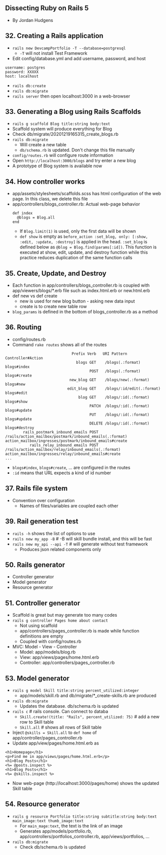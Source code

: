 ## Dissecting Ruby on Rails 5
- By Jordan Hudgens

## 32. Creating a Rails application
- `rails new DevcampPortfolio -T --database=postgresql`
  - `-T` will not install Test Framework
- Edit config/database.yml and add username, password, and host
```
username: postgres
password: XXXXX
host: localhost
```
- `rails db:create`
- `rails db:migrate`
- `rails server` then open localhost:3000 in a web-browser

## 33. Generating a Blog using Rails Scaffolds
- `rails g scaffold Blog title:string body:text`
- Scaffold system will produce everything for Blog
- Check db/migrate/20201219165315_create_blogs.rb
- `rails db:migrate`
  - Will create a new table
  - `db/schema.rb` is updated. Don't change this file manually
- `config/routes.rb` will configure route information
- Open `http://localhost:3000/blogs` and try enter a new blog
- A prototype of Blog system is available now

## 34. How controller works
- app/assets/stylesheets/scaffolds.scss has html configuration of the web page. In this class, we delete this file
- app/controllers/blogs_controller.rb: Actual web-page behavior
  ```
  def index
    @blogs = Blog.all
  end
  ```
  - If `Blog.limit(1)` is used, only the first data will be shown
  - `def show` is empty as `before_action :set_blog, only: [:show, :edit, :update, :destroy]` is applied in the head. `:set_blog` is defined below as `@blog = Blog.find(params[:id])`. This function is executed at show, edit, update, and destroy function while this practice reduces duplication of the same function calls

## 35. Create, Update, and Destroy
- Each function in app/controllers/blogs_controller.rb is coupled with app/viewers/blogs/*.erb file such as index.html.erb or new.html.erb
- def new vs def create
  - new is used for new blog button - asking new data input
  - create is to create new table row
- `blog_params` is defined in the bottom of blogs_controller.rb as a method

## 36. Routing
- config/routes.rb
- Command `rake routes` shows all of the routes
```
                              Prefix Verb   URI Pattern                                                                              Controller#Action
                                blogs GET    /blogs(.:format)                                                                         blogs#index
                                      POST   /blogs(.:format)                                                                         blogs#create
                             new_blog GET    /blogs/new(.:format)                                                                     blogs#new
                            edit_blog GET    /blogs/:id/edit(.:format)                                                                blogs#edit
                                 blog GET    /blogs/:id(.:format)                                                                     blogs#show
                                      PATCH  /blogs/:id(.:format)                                                                     blogs#update
                                      PUT    /blogs/:id(.:format)                                                                     blogs#update
                                      DELETE /blogs/:id(.:format)                                                                     blogs#destroy
        rails_postmark_inbound_emails POST   /rails/action_mailbox/postmark/inbound_emails(.:format)                                  action_mailbox/ingresses/postmark/inbound_emails#create
           rails_relay_inbound_emails POST   /rails/action_mailbox/relay/inbound_emails(.:format)                                     action_mailbox/ingresses/relay/inbound_emails#create
...
```
- `blogs#index`, `blogs#create`, ... are configured in the routes
- `:id` means that URL expects a kind of id number

## 37. Rails file system
- Convention over configuration
  - Names of files/variables are coupled each other

## 39. Rail generation test
- `rails -h` shows the list of options to use
- `rails new my_app -B` # -B will skill bundle install, and this will be fast
- `rails new my_api --api -T` # will generate without test framework
  - Produces json related components only

## 50. Rails generator
- Controller generator
- Model generator
- Resource generator

## 51. Controller generator
- Scaffold is great but may generate too many codes
- `rails g controller Pages home about contact`
  - Not using scaffold
  - app/controllers/pages_controller.rb is made while function definitions are empty
  - Coupled with config/routes.rb
- MVC: Model - View - Controller
  - Model: app/models/blog.rb
  - View: app/views/pages/home.html.erb
  - Controller: app/controllers/pages_controller.rb

## 53. Model generator
- `rails g model Skill title:string percent_utilized:integer`
  - app/models/skill.rb and db/migrate/*_create-skills.rb are produced
- `rails db:migrate`
  - Updates the database. db/schema.rb is updated
- `rails c` # rails console. Can connect to databa
  - `Skill.create!(title: "Rails", percent_utilized: 75)` # add a new row to Skill table
  - `Skill.all` # shows all rows of Skill table
- Inject `@skills = Skill.all` to `def home` of app/controller/pages_controller.rb
- Update app/view/pages/home.html.erb as
```
<h1>Homepage</h1>
<p>Find me in app/views/pages/home.html.erb</p>
<h1>Blog Posts</h1>
<%= @posts.inspect %>
<h1>Blog Posts</h1>
<%= @skills.inspect %>
```
- Now web-page (http://localhost:3000/pages/home) shows the updated Skill table

## 54. Resource generator
- `rails g resource Portfolio title:string subtitle:string body:text main_image:text thumb_image:text`
  - For `main_mage:text`, the text is the link of an image
  - Generates app/models/portfolio.rb, app/controllers/portfolios_controller.rb, app/views/portfolios, ...
- `rails db:migrate`
  - Check db/schema.rb is updated
